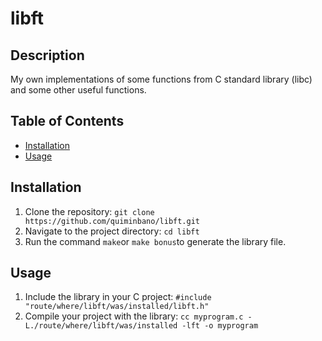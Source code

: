 # libft

## Description
My own implementations of some functions from C standard library (libc) and some other useful functions.

## Table of Contents
- [Installation](#installation)
- [Usage](#usage)

## Installation
1. Clone the repository: `git clone https://github.com/quiminbano/libft.git`
2. Navigate to the project directory: `cd libft`
3. Run the command `make`or `make bonus`to generate the library file.

## Usage
1. Include the library in your C project: `#include "route/where/libft/was/installed/libft.h"`
2. Compile your project with the library: `cc myprogram.c -L./route/where/libft/was/installed -lft -o myprogram`

